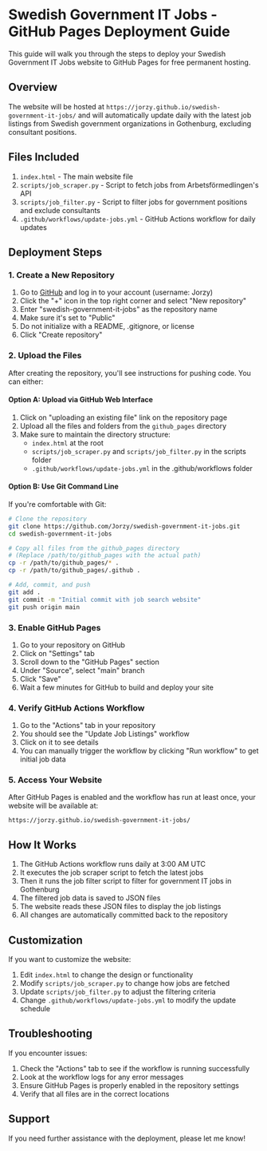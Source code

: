 # Swedish Government IT Jobs - GitHub Pages Deployment Guide

This guide will walk you through the steps to deploy your Swedish Government IT Jobs website to GitHub Pages for free permanent hosting.

## Overview

The website will be hosted at `https://jorzy.github.io/swedish-government-it-jobs/` and will automatically update daily with the latest job listings from Swedish government organizations in Gothenburg, excluding consultant positions.

## Files Included

1. `index.html` - The main website file
2. `scripts/job_scraper.py` - Script to fetch jobs from Arbetsförmedlingen's API
3. `scripts/job_filter.py` - Script to filter jobs for government positions and exclude consultants
4. `.github/workflows/update-jobs.yml` - GitHub Actions workflow for daily updates

## Deployment Steps

### 1. Create a New Repository

1. Go to [GitHub](https://github.com/) and log in to your account (username: Jorzy)
2. Click the "+" icon in the top right corner and select "New repository"
3. Enter "swedish-government-it-jobs" as the repository name
4. Make sure it's set to "Public"
5. Do not initialize with a README, .gitignore, or license
6. Click "Create repository"

### 2. Upload the Files

After creating the repository, you'll see instructions for pushing code. You can either:

#### Option A: Upload via GitHub Web Interface

1. Click on "uploading an existing file" link on the repository page
2. Upload all the files and folders from the `github_pages` directory
3. Make sure to maintain the directory structure:
   - `index.html` at the root
   - `scripts/job_scraper.py` and `scripts/job_filter.py` in the scripts folder
   - `.github/workflows/update-jobs.yml` in the .github/workflows folder

#### Option B: Use Git Command Line

If you're comfortable with Git:

```bash
# Clone the repository
git clone https://github.com/Jorzy/swedish-government-it-jobs.git
cd swedish-government-it-jobs

# Copy all files from the github_pages directory
# (Replace /path/to/github_pages with the actual path)
cp -r /path/to/github_pages/* .
cp -r /path/to/github_pages/.github .

# Add, commit, and push
git add .
git commit -m "Initial commit with job search website"
git push origin main
```

### 3. Enable GitHub Pages

1. Go to your repository on GitHub
2. Click on "Settings" tab
3. Scroll down to the "GitHub Pages" section
4. Under "Source", select "main" branch
5. Click "Save"
6. Wait a few minutes for GitHub to build and deploy your site

### 4. Verify GitHub Actions Workflow

1. Go to the "Actions" tab in your repository
2. You should see the "Update Job Listings" workflow
3. Click on it to see details
4. You can manually trigger the workflow by clicking "Run workflow" to get initial job data

### 5. Access Your Website

After GitHub Pages is enabled and the workflow has run at least once, your website will be available at:

`https://jorzy.github.io/swedish-government-it-jobs/`

## How It Works

1. The GitHub Actions workflow runs daily at 3:00 AM UTC
2. It executes the job scraper script to fetch the latest jobs
3. Then it runs the job filter script to filter for government IT jobs in Gothenburg
4. The filtered job data is saved to JSON files
5. The website reads these JSON files to display the job listings
6. All changes are automatically committed back to the repository

## Customization

If you want to customize the website:

1. Edit `index.html` to change the design or functionality
2. Modify `scripts/job_scraper.py` to change how jobs are fetched
3. Update `scripts/job_filter.py` to adjust the filtering criteria
4. Change `.github/workflows/update-jobs.yml` to modify the update schedule

## Troubleshooting

If you encounter issues:

1. Check the "Actions" tab to see if the workflow is running successfully
2. Look at the workflow logs for any error messages
3. Ensure GitHub Pages is properly enabled in the repository settings
4. Verify that all files are in the correct locations

## Support

If you need further assistance with the deployment, please let me know!
